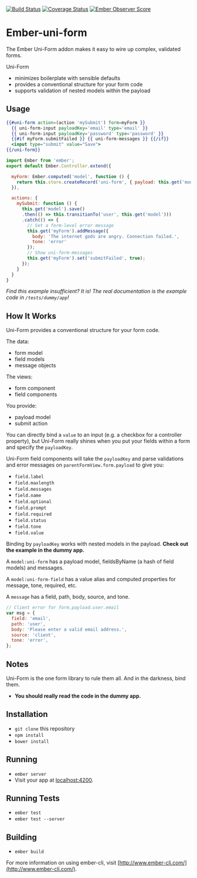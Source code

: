 
[![Build Status](https://travis-ci.org/dollarshaveclub/ember-uni-form.svg)](https://travis-ci.org/dollarshaveclub/ember-uni-form)
[![Coverage Status](https://coveralls.io/repos/dollarshaveclub/ember-uni-form/badge.svg)](https://coveralls.io/github/dollarshaveclub/ember-uni-form)
[![Ember Observer Score](http://emberobserver.com/badges/ember-uni-form.svg)](http://emberobserver.com/addons/ember-uni-form)

# Ember-uni-form

The Ember Uni-Form addon makes it easy to wire up complex, validated forms.

Uni-Form
* minimizes boilerplate with sensible defaults
* provides a conventional structure for your form code
* supports validation of nested models within the payload

## Usage

```handlebars
{{#uni-form action=(action 'mySubmit') form=myForm }}
  {{ uni-form-input payloadKey='email' type='email' }}
  {{ uni-form-input payloadKey='password' type='password' }}
  {{#if myForm.submitFailed }} {{ uni-form-messages }} {{/if}}
  <input type="submit" value="Save">
{{/uni-form}}
```

```javascript
import Ember from 'ember';
export default Ember.Controller.extend({

  myForm: Ember.computed('model', function () {
    return this.store.createRecord('uni-form', { payload: this.get('model') });
  }),

  actions: {
    mySubmit: function () {
      this.get('model').save()
      .then(() => this.transitionTo('user', this.get('model')))
      .catch(() => {
        // Set a form-level error message
        this.get('myForm').addMessage({
          body: 'The internet gods are angry. Connection failed.',
          tone: 'error'
        });
        // Show uni-form-messages
        this.get('myForm').set('submitFailed', true);
      });
    }
  }
}
```

_Find this example insufficient? It is! The real documentation is the example code in `/tests/dummy/app`!_

## How It Works

Uni-Form provides a conventional structure for your form code.

The data:
* form model
* field models
* message objects

The views:
* form component
* field components

You provide:
* payload model
* submit action

You can directly bind a `value` to an input (e.g. a checkbox for a controller property), but Uni-Form really shines when you put your fields within a form and specify the `payloadKey`.

Uni-Form field components will take the `payloadKey` and parse validations and error messages on `parentFormView.form.payload` to give you:
* `field.label`
* `field.maxlength`
* `field.messages`
* `field.name`
* `field.optional`
* `field.prompt`
* `field.required`
* `field.status`
* `field.tone`
* `field.value`

Binding by `payloadKey` works with nested models in the payload. __Check out the example in the dummy app.__

A `model:uni-form` has a payload model, fieldsByName (a hash of field models) and messages.

A `model:uni-form-field` has a value alias and computed properties for message, tone, required, etc.

A `message` has a field, path, body, source, and tone.

```javascript
// Client error for form.payload.user.email
var msg = {
  field: 'email',
  path: 'user',
  body: 'Please enter a valid email address.',
  source: 'client',
  tone: 'error',
};
```

## Notes

Uni-Form is the one form library to rule them all. And in the darkness, bind them.

* __You should really read the code in the dummy app.__

## Installation

* `git clone` this repository
* `npm install`
* `bower install`

## Running

* `ember server`
* Visit your app at [localhost:4200](http://localhost:4200).

## Running Tests

* `ember test`
* `ember test --server`

## Building

* `ember build`

For more information on using ember-cli, visit [http://www.ember-cli.com/](http://www.ember-cli.com/).
